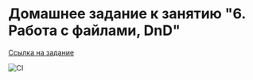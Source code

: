 # Домашнее задание к занятию "6. Работа с файлами, DnD"

[Ссылка на задание](https://github.com/netology-code/ahj-homeworks/tree/video/dnd)

![CI](https://github.com/proskovey/ahj_2.2/actions/workflows/web.yml/badge.svg)
